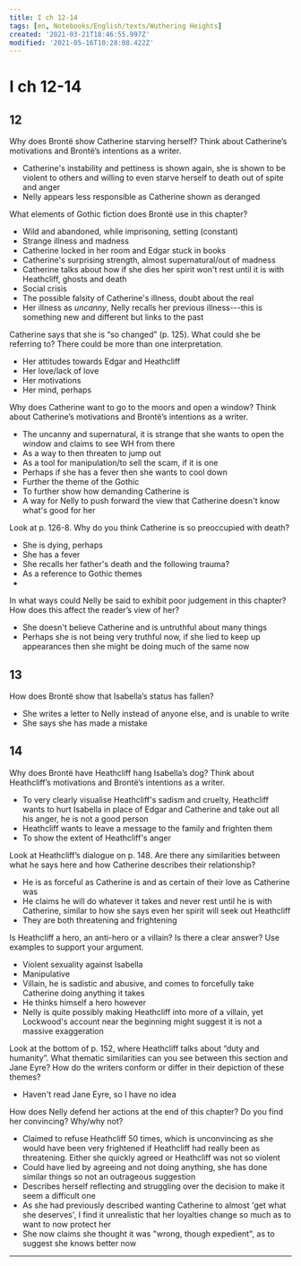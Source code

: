 ```yaml
---
title: I ch 12-14
tags: [en, Notebooks/English/texts/Wuthering Heights]
created: '2021-03-21T18:46:55.997Z'
modified: '2021-05-16T10:28:08.422Z'
---
```


# I ch 12-14
## 12
Why does Brontë show Catherine starving herself? Think about Catherine’s motivations and Brontë’s intentions as a writer.
- Catherine's instability and pettiness is shown again, she is shown to be violent to others and willing to even starve herself to death out of spite and anger
- Nelly appears less responsible as Catherine shown as deranged

What elements of Gothic fiction does Brontë use in this chapter?
- Wild and abandoned, while imprisoning, setting (constant)
- Strange illness and madness
- Catherine locked in her room and Edgar stuck in books
- Catherine's surprising strength, almost supernatural/out of madness
- Catherine talks about how if she dies her spirit won't rest until it is with Heathcliff, ghosts and death 
- Social crisis
- The possible falsity of Catherine's illness, doubt about the real
- Her illness as *uncanny*, Nelly recalls her previous illness---this is something new and different but links to the past

Catherine says that she is “so changed” (p. 125). What could she be referring to? There could be more than one interpretation.
- Her attitudes towards Edgar and Heathcliff
- Her love/lack of love
- Her motivations
- Her mind, perhaps

Why does Catherine want to go to the moors and open a window? Think about Catherine’s motivations and Brontë’s intentions as a writer.
- The uncanny and supernatural, it is strange that she wants to open the window and claims to see WH from there
- As a way to then threaten to jump out
- As a tool for manipulation/to sell the scam, if it is one
- Perhaps if she has a fever then she wants to cool down
- Further the theme of the Gothic
- To further show how demanding Catherine is
- A way for Nelly to push forward the view that Catherine doesn't know what's good for her

Look at p. 126-8. Why do you think Catherine is so preoccupied with death?
- She is dying, perhaps
- She has a fever
- She recalls her father's death and the following trauma?
- As a reference to Gothic themes
- 

In what ways could Nelly be said to exhibit poor judgement in this chapter? How does this affect the reader’s view of her?
- She doesn't believe Catherine and is untruthful about many things
- Perhaps she is not being very truthful now, if she lied to keep up appearances then she might be doing much of the same now

## 13
How does Brontë show that Isabella’s status has fallen?
- She writes a letter to Nelly instead of anyone else, and is unable to write
- She says she has made a mistake

## 14
Why does Brontë have Heathcliff hang Isabella’s dog? Think about Heathcliff’s motivations and Brontë’s intentions as a writer.
- To very clearly visualise Heathcliff's sadism and cruelty, Heathcliff wants to hurt Isabella in place of Edgar and Catherine and take out all his anger, he is not a good person
- Heathcliff wants to leave a message to the family and frighten them
- To show the extent of Heathcliff's anger

Look at Heathcliff’s dialogue on p. 148. Are there any similarities between what he says here and how Catherine describes their relationship?
- He is as forceful as Catherine is and as certain of their love as Catherine was
- He claims he will do whatever it takes and never rest until he is with Catherine, similar to how she says even her spirit will seek out Heathcliff
- They are both threatening and frightening

Is Heathcliff a hero, an anti-hero or a villain? Is there a clear answer? Use examples to support your argument.
- Violent sexuality against Isabella
- Manipulative
- Villain, he is sadistic and abusive, and comes to forcefully take Catherine doing anything it takes
- He thinks himself a hero however
- Nelly is quite possibly making Heathcliff into more of a villain, yet Lockwood's account near the beginning might suggest it is not a massive exaggeration

Look at the bottom of p. 152, where Heathcliff talks about “duty and humanity”. What thematic similarities can you see between this section and Jane Eyre? How do the writers conform or differ in their depiction of these themes?
- Haven't read Jane Eyre, so I have no idea

How does Nelly defend her actions at the end of this chapter? Do you find her convincing? Why/why not?
- Claimed to refuse Heathcliff 50 times, which is unconvincing as she would have been very frightened if Heathcliff had really been as threatening. Either she quickly agreed or Heathcliff was not so violent
- Could have lied by agreeing and not doing anything, she has done similar things so not an outrageous suggestion
- Describes herself reflecting and struggling over the decision to make it seem a difficult one
- As she had previously described wanting Catherine to almost 'get what she deserves', I find it unrealistic that her loyalties change so much as to want to now protect her
- She now claims she thought it was "wrong, though expedient", as to suggest she knows better now

---

